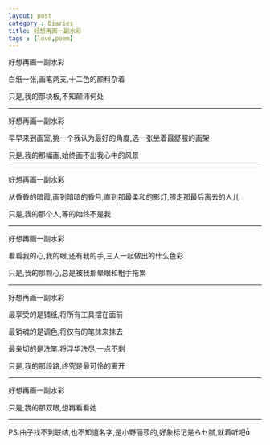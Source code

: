 ```yaml
---
layout: post
category : Diaries
title: 好想再画一副水彩
tags : [love,poem]
---
```



好想再画一副水彩

 

白纸一张,画笔两支,十二色的颜料杂着

 

只是,我的那块板,不知颠沛何处

 
---
 

 

好想再画一副水彩

 

早早来到画室,挑一个我认为最好的角度,选一张坐着最舒服的画架

 

只是,我的那幅画,始终画不出我心中的风景

 
---
 

 

好想再画一副水彩

 

从昏昏的暗霞,画到暗暗的昏月,直到那最柔和的影灯,照走那最后离去的人儿

 

只是,我的那个人,等的始终不是我

 
---
 

 

好想再画一副水彩

 

看看我的心,我的眼,还有我的手,三人一起做出的什么色彩

 

只是,我的那颗心,总是被我那晕眼和粗手拖累

 

 ---

 

好想再画一副水彩

 

最享受的是铺纸,将所有工具摆在面前

最销魂的是调色,将仅有的笔抹来抹去

最亲切的是洗笔.将浮华洗尽,一点不剩

 

只是,我的那段路,终究是最可怜的离开

 

 ---

 

好想再画一副水彩

 

只是,我的那双眼,想再看看她

 ---

PS:曲子找不到联结,也不知道名字,是小野丽莎的,好象标记是らセ腻,就着听吧
